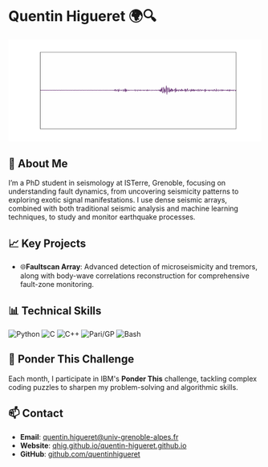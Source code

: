 # Quentin Higueret 🌍🔍

![Seismic Trace Animation](seismic_trace_deep_zoom.gif)

## 👋 About Me
I’m a PhD student in seismology at ISTerre, Grenoble, focusing on understanding fault dynamics, from uncovering seismicity patterns to exploring exotic signal manifestations. 
I use dense seismic arrays, combined with both traditional seismic analysis and machine learning techniques, to study and monitor earthquake processes.

## 📈 Key Projects
- 🌐**Faultscan Array**: Advanced detection of microseismicity and tremors, along with body-wave correlations reconstruction for comprehensive fault-zone monitoring.
## 📊 Technical Skills
![Python](https://img.shields.io/badge/Python-3.8+-blue?logo=python&logoColor=white) 
![C](https://img.shields.io/badge/C-Standard%20Library-lightgrey?logo=c&logoColor=white) 
![C++](https://img.shields.io/badge/C++-Standard%20Library-orange?logo=c%2B%2B&logoColor=white) 
![Pari/GP](https://img.shields.io/badge/Pari/GP-2.13.0-yellow?logo=gnu)
![Bash](https://img.shields.io/badge/Bash-Scripting-green?logo=gnu-bash&logoColor=white)
## 🧩 Ponder This Challenge
Each month, I participate in IBM's **Ponder This** challenge, tackling complex coding puzzles to sharpen my problem-solving and algorithmic skills.

## 📫 Contact
- **Email**: [quentin.higueret@univ-grenoble-alpes.fr](mailto:quentin.higueret@univ-grenoble-alpes.fr)
- **Website**: [qhig.github.io/quentin-higueret.github.io](https://qhig.github.io/quentin-higueret.github.io/) 
- **GitHub**: [github.com/quentinhigueret](https://github.com/Qhig)
